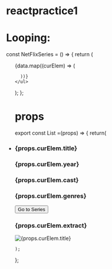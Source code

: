 # reactpractice1


# Looping:

const NetFlixSeries = () => {
  return (
    <ul>
      {data.map((curElem) => (
        <List key={curElem.title} curElem={curElem}/>
        
      ))}
    </ul>
  );
};


#  props
export const List =(props) => {
    return(
        <li>
          <h3>{props.curElem.title}</h3>
          <h3>{props.curElem.year}</h3>
          <h3>{props.curElem.cast}</h3>
          <h3>{props.curElem.genres}</h3>
          <button href={props.curElem.href}>Go to Series</button>
          <h3>{props.curElem.extract}</h3>
          <img src={props.curElem.thumbnail} alt={props.curElem.title} />
        </li>



    );
};
